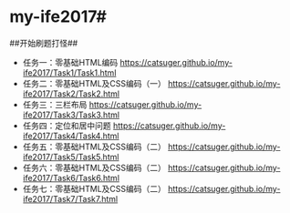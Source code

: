 ﻿# my-ife2017#
##开始刷题打怪##
* 任务一：零基础HTML编码    https://catsuger.github.io/my-ife2017/Task1/Task1.html
* 任务二：零基础HTML及CSS编码（一）  https://catsuger.github.io/my-ife2017/Task2/Task2.html
* 任务三：三栏布局  https://catsuger.github.io/my-ife2017/Task3/Task3.html
* 任务四：定位和居中问题  https://catsuger.github.io/my-ife2017/Task4/Task4.html
* 任务五：零基础HTML及CSS编码（二） https://catsuger.github.io/my-ife2017/Task5/Task5.html
* 任务六：零基础HTML及CSS编码（二） https://catsuger.github.io/my-ife2017/Task6/Task6.html
* 任务七：零基础HTML及CSS编码（二） https://catsuger.github.io/my-ife2017/Task7/Task7.html